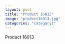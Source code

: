 ```yaml
---
layout: post
title: "Product 16013"
image: "product16013.jpg"
categories: "category1"
---
```

Product 16013
